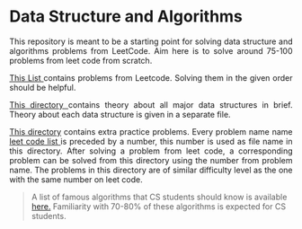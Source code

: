 # Data Structure and Algorithms

<p style="text-align: justify;">
This repository is meant to be a starting point for solving data structure and algorithms problems from LeetCode. Aim here is to solve around 75-100 problems from leet code from scratch.  
</p>

<p style="text-align: justify;">
<a href="./programList.md" targer="_blank">This List </a> contains problems from Leetcode. Solving them in the given order should be helpful.
</p>

<p style="text-align: justify;">
<a href="./dataStructures/" target="_blank"> This directory </a> contains theory about all major data structures in brief. Theory about each data structure is given in a separate file.
</p>

<p style="text-align: justify;">
<a href="./extra_programs/" target="_blank"> This directory</a> contains extra practice problems. Every problem name name <a href="./programList.md" target="_blank"> leet code list </a> is preceded by a number, this number is used as file name in this directory. After solving a problem from leet code, a corresponding problem can be solved from this directory using the number from problem name. The problems in this directory are of similar difficulty level as the one with the same number on leet code.
</p>

> A list of famous algorithms that CS students should know is available [here.](./MustKnowAlgorithmList.pdf) Familiarity with 70-80% of these algorithms is expected for CS students.